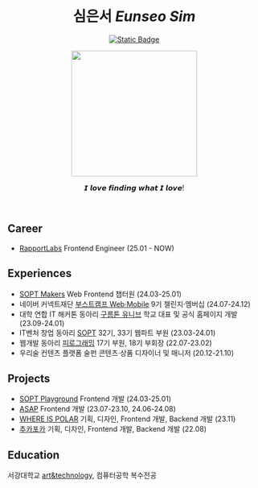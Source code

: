<div align='center'>
  
# 심은서 *Eunseo Sim*
<a href="https://love2luck.vercel.app/"><img alt="Static Badge" src="https://img.shields.io/badge/%EB%B0%A9%EB%AA%85%EB%A1%9D%EC%9D%84_%EB%82%A8%EA%B2%A8%EB%B3%B4%EC%84%B8%EC%9A%94-green?style=for-the-badge&logo=stackexchange&logoColor=%23fff"></a>

<img src='https://github.com/user-attachments/assets/7193db16-095e-4da8-a9b2-e8388ec59389' height='250'/>

𝙄 𝙡𝙤𝙫𝙚 𝙛𝙞𝙣𝙙𝙞𝙣𝙜 𝙬𝙝𝙖𝙩 𝙄 𝙡𝙤𝙫𝙚!

</div>

<br/>

## Career
- [RapportLabs](https://www.rapportlabs.kr/ko/home) Frontend Engineer (25.01 - NOW)

## Experiences
- [SOPT Makers](https://makers.sopt.org/) Web Frontend 챕터원 (24.03-25.01)
- 네이버 커넥트재단 [부스트캠프 Web·Mobile](https://boostcamp.connect.or.kr/program_wm.html) 9기 챌린지·멤버십 (24.07-24.12)
- 대학 연합 IT 해커톤 동아리 [구름톤 유니브](https://9oormthon.university/) 학교 대표 및 공식 홈페이지 개발 (23.09-24.01)
- IT벤처 창업 동아리 [SOPT](https://www.sopt.org/) 32기, 33기 웹파트 부원 (23.03-24.01)
- 웹개발 동아리 [피로그래밍](https://pirogramming.com/) 17기 부원, 18기 부회장 (22.07-23.02)
- 우리술 컨텐츠 플랫폼 술펀 콘텐츠·상품 디자이너 및 매니저 (20.12-21.10)

## Projects
- [SOPT Playground](https://playground.sopt.org/) Frontend 개발 (24.03-25.01)
- [ASAP](https://www.beginwithasap.com/) Frontend 개발 (23.07-23.10, 24.06-24.08)
- [WHERE IS POLAR](https://whereispolar.com) 기획, 디자인, Frontend 개발, Backend 개발 (23.11)
- [추카포카](https://github.com/Piro17-Project-Birthday/Piro17-Project-Birthday) 기획, 디자인, Frontend 개발, Backend 개발 (22.08)

## Education
서강대학교 [art&technology](https://creative.sogang.ac.kr/about/), 컴퓨터공학 복수전공
